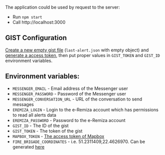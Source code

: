The application could be used by request to the server:

- Run `npm start`
- Call http://localhost:3000

## GIST Configuration

[Create a new empty gist file](https://gist.github.com/) (`last-alert.json` with empty object) and [generate a access token](https://github.com/settings/tokens/new?scopes=gist), then put proper values in `GIST_TOKEN` and `GIST_ID` environment variables.

## Environment variables:

- `MESSENGER_EMAIL` - Email address of the Messenger user
- `MESSENGER_PASSWORD` - Password of the Messenger user
- `MESSENGER_CONVERSATION_URL` - URL of the conversation to send messages
- `EREMIZA_LOGIN` - Login to the e-Remiza account which has permissions to read all alerts data
- `EREMIZA_PASSWORD` - Password to the e-Remiza account
- `GIST_ID` - The ID of the gist
- `GIST_TOKEN` - The token of the gist
- `MAPBOX_TOKEN` - [The access token of Mapbox](https://account.mapbox.com/access-tokens/)
- `FIRE_BRIGADE_COORDINATES` - i.e. 51.2311409,22.4626970. Can be generated [here](https://www.gps-coordinates.net/)
